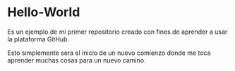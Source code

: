 # Hello-World
Es un ejemplo de mi primer repositorio creado con fines de aprender a usar la plataforma GitHub.

Esto simplemente sera el inicio de un nuevo comienzo donde me toca aprender muchas cosas para un nuevo camino.
